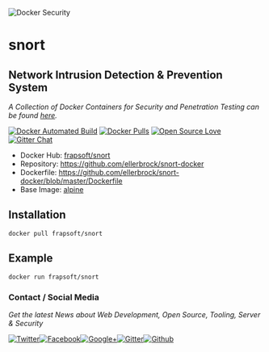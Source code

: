 ![Docker Security](https://github.frapsoft.com/top/docker-security.jpg)

# snort

## Network Intrusion Detection & Prevention System

_A Collection of Docker Containers for Security and Penetration Testing can be found [here](https://github.com/ellerbrock/docker-security-container)._

[![Docker Automated Build](https://img.shields.io/docker/automated/frapsoft/snort.svg)](https://hub.docker.com/r/frapsoft/snort/) [![Docker Pulls](https://img.shields.io/docker/pulls/frapsoft/snort.svg)](https://hub.docker.com/r/frapsoft/snort/) [![Open Source Love](https://badges.frapsoft.com/os/v1/open-source.svg)](https://github.com/ellerbrock/open-source-badges/) [![Gitter Chat](https://badges.gitter.im/frapsoft/frapsoft.svg)](https://gitter.im/frapsoft/frapsoft/)


- Docker Hub: [frapsoft/snort](https://hub.docker.com/r/frapsoft/snort/)
- Repository: <https://github.com/ellerbrock/snort-docker>
- Dockerfile: <https://github.com/ellerbrock/snort-docker/blob/master/Dockerfile>
- Base Image: [alpine](https://hub.docker.com/_/alpine/)

## Installation

`docker pull frapsoft/snort`

## Example

`docker run frapsoft/snort`

### Contact / Social Media

_Get the latest News about Web Development, Open Source, Tooling, Server & Security_

[![Twitter](https://github.frapsoft.com/social/twitter.png)](https://twitter.com/frapsoft/)[![Facebook](https://github.frapsoft.com/social/facebook.png)](https://www.facebook.com/frapsoft/)[![Google+](https://github.frapsoft.com/social/google-plus.png)](https://plus.google.com/116540931335841862774)[![Gitter](https://github.frapsoft.com/social/gitter.png)](https://gitter.im/frapsoft/frapsoft/)[![Github](https://github.frapsoft.com/social/github.png)](https://github.com/ellerbrock/)
